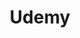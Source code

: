 ---
blog: https://about.udemy.com/blog
colors: "#EA5252"
facebook: https://www.facebook.com/udemy
github: udemy
guide: https://about.udemy.com/newbrand/
images:
- udemy-official.svg
instagram: https://www.instagram.com/udemy
linkedin: https://www.linkedin.com/company/udemy
logohandle: udemy
pinterest: https://www.pinterest.com/udemy/
sort: udemy
title: Udemy
twitter: udemy
website: https://www.udemy.com/
wikipedia: https://en.wikipedia.org/wiki/Udemy
youtube: https://www.youtube.com/channel/UCzw4hbQIePVtyJQzE_F8QDg
---